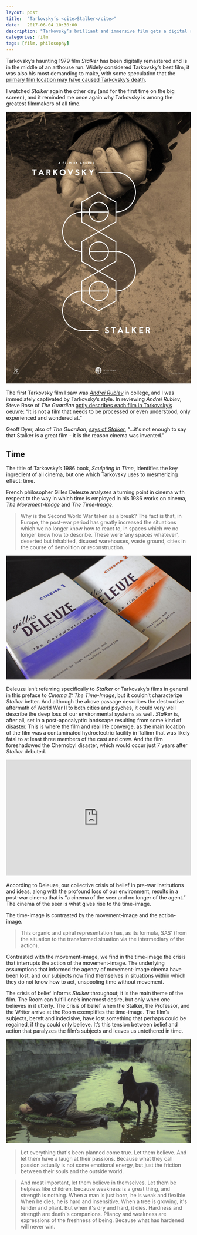 ```yaml
---
layout: post
title:  "Tarkovsky’s <cite>Stalker</cite>"
date:   2017-06-04 10:30:00
description: "Tarkovsky’s brilliant and immersive film gets a digital restoration and a new audience."
categories: film
tags: [film, philosophy]
---
```


Tarkovsky’s haunting 1979 film _Stalker_ has been digitally remastered and is in the middle of an arthouse run. Widely considered Tarkovsky’s best film, it was also his most demanding to make, with some speculation that the [primary film location may have caused Tarkovsky’s death](http://www.tasteofcinema.com/2016/8-famous-directors-who-died-or-almost-died-making-their-films/).

I watched _Stalker_ again the other day (and for the first time on the big screen), and it reminded me once again why Tarkovsky is among the greatest filmmakers of all time.

![Stalker film poster](../assets/images/stalker.jpg)

The first Tarkovsky film I saw was [_Andrei Rublev_](https://www.criterion.com/films/300-andrei-rublev) in college, and I was immediately captivated by Tarkovsky’s style. In reviewing _Andrei Rublev_, Steve Rose of _The Guardian_ [aptly describes each film in Tarkovsky’s oeuvre](https://www.theguardian.com/film/2010/oct/20/andrei-rublev-tarkovsky-arthouse): “It is not a film that needs to be processed or even understood, only experienced and wondered at.” 

Geoff Dyer, also of _The Guardian_, [says of _Stalker_](https://www.theguardian.com/film/2009/feb/06/andrei-tarkovsky-stalker-russia-gulags-chernobyl), “...it's not enough to say that Stalker is a great film - it is the reason cinema was invented.”

## Time

The title of Tarkovsky’s 1986 book, _Sculpting in Time_, identifies the key ingredient of all cinema, but one which Tarkovsky uses to mesmerizing effect: time.

French philosopher Gilles Deleuze analyzes a turning point in cinema with respect to the way in which time is employed in his 1986 works on cinema, _The Movement-Image_ and _The Time-Image_. 

>Why is the Second World War taken as a break? The fact is that, in Europe, the post-war period has greatly increased the situations which we no longer know how to react to, in spaces which we no longer know how to describe. These were ‘any spaces whatever’, deserted but inhabited, disused warehouses, waste ground, cities in the course of demolition or reconstruction.

![Cinema books 1 and 2](../assets/images/cinema1_2.jpg)

Deleuze isn’t referring specifically to _Stalker_ or Tarkovsky’s films in general in this preface to _Cinema 2: The Time-Image_, but it couldn’t characterize _Stalker_ better. And although the above passage describes the destructive aftermath of World War II to both cities and psyches, it could very well describe the deep loss of our environmental systems as well. _Stalker_ is, after all, set in a post-apocalyptic landscape resulting from some kind of disaster. This is where the film and real life converge, as the main location of the film was a contaminated hydroelectric facility in Tallinn that was likely fatal to at least three members of the cast and crew. And the film foreshadowed the Chernobyl disaster, which would occur just 7 years after _Stalker_ debuted. 

<p><iframe width="100%" height="315" src="https://www.youtube.com/embed/JCuwthnCRpg?rel=0" frameborder="0" allow="accelerometer; encrypted-media; gyroscope; picture-in-picture" allowfullscreen></iframe></p>

According to Deleuze, our collective crisis of belief in pre-war institutions and ideas, along with the profound loss of our environment, results in a post-war cinema that is “a cinema of the seer and no longer of the agent.” The cinema of the seer is what gives rise to the time-image.

The time-image is contrasted by the movement-image and the action-image.

>This organic and spiral representation has, as its formula, SAS’ (from the situation to the transformed situation via the intermediary of the action).

Contrasted with the movement-image, we find in the time-image the crisis that interrupts the action of the movement-image.   The underlying assumptions that informed the agency of movement-image cinema have been lost, and our subjects now find themselves in situations within which they do not know how to act, unspooling time without movement. 

The crisis of belief informs _Stalker_ throughout; it is the main theme of the film. The Room can fulfill one’s innermost desire, but only when one believes in it utterly. The crisis of belief when the Stalker, the Professor, and the Writer arrive at the Room exemplifies the time-image. The film’s subjects, bereft and indecisive, have lost something that perhaps could be regained, if they could only believe. It’s this tension between belief and action that paralyzes the film’s subjects and leaves us untethered in time.

![the stalker and a dog lying on a small patch of dirt in the middle of a wetland](../assets/images/stalker_dog.jpg#full)

> Let everything that's been planned come true. Let them believe. And let them have a laugh at their passions. Because what they call passion actually is not some emotional energy, but just the friction between their souls and the outside world. 

> And most important, let them believe in themselves. Let them be helpless like children, because weakness is a great thing, and strength is nothing. When a man is just born, he is weak and flexible. When he dies, he is hard and insensitive. When a tree is growing, it's tender and pliant. But when it's dry and hard, it dies. Hardness and strength are death's companions. Pliancy and weakness are expressions of the freshness of being. Because what has hardened will never win.